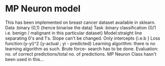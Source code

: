 # MP Neuron model
This has been implemented on breast cancer dataset available in sklearn.
Data :binary (0,1) {hence binarise the data}
Task :binary classification {0/1 i.e. benign / malignant in this particular dataset}
Model:straight line separating 0's and 1's. Slope can't be changed. Only intercepts {i.e.b }
Loss function:(y-yi)^2 {y-actual ; yi - predicted}
Learning algorithm: there is no learning algorithm as such. Brute force- search has to be done.
Evaluation: no. of correct predictions/total no. of predictions.
MP Neuron Class hasn't been used in this...



